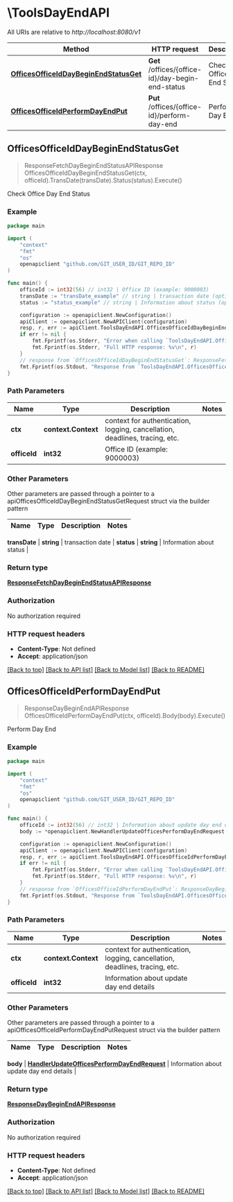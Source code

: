 # \ToolsDayEndAPI

All URIs are relative to *http://localhost:8080/v1*

Method | HTTP request | Description
------------- | ------------- | -------------
[**OfficesOfficeIdDayBeginEndStatusGet**](ToolsDayEndAPI.md#OfficesOfficeIdDayBeginEndStatusGet) | **Get** /offices/{office-id}/day-begin-end-status | Check Office Day End Status
[**OfficesOfficeIdPerformDayEndPut**](ToolsDayEndAPI.md#OfficesOfficeIdPerformDayEndPut) | **Put** /offices/{office-id}/perform-day-end | Perform Day End



## OfficesOfficeIdDayBeginEndStatusGet

> ResponseFetchDayBeginEndStatusAPIResponse OfficesOfficeIdDayBeginEndStatusGet(ctx, officeId).TransDate(transDate).Status(status).Execute()

Check Office Day End Status



### Example

```go
package main

import (
	"context"
	"fmt"
	"os"
	openapiclient "github.com/GIT_USER_ID/GIT_REPO_ID"
)

func main() {
	officeId := int32(56) // int32 | Office ID (example: 9000003)
	transDate := "transDate_example" // string | transaction date (optional)
	status := "status_example" // string | Information about status (optional)

	configuration := openapiclient.NewConfiguration()
	apiClient := openapiclient.NewAPIClient(configuration)
	resp, r, err := apiClient.ToolsDayEndAPI.OfficesOfficeIdDayBeginEndStatusGet(context.Background(), officeId).TransDate(transDate).Status(status).Execute()
	if err != nil {
		fmt.Fprintf(os.Stderr, "Error when calling `ToolsDayEndAPI.OfficesOfficeIdDayBeginEndStatusGet``: %v\n", err)
		fmt.Fprintf(os.Stderr, "Full HTTP response: %v\n", r)
	}
	// response from `OfficesOfficeIdDayBeginEndStatusGet`: ResponseFetchDayBeginEndStatusAPIResponse
	fmt.Fprintf(os.Stdout, "Response from `ToolsDayEndAPI.OfficesOfficeIdDayBeginEndStatusGet`: %v\n", resp)
}
```

### Path Parameters


Name | Type | Description  | Notes
------------- | ------------- | ------------- | -------------
**ctx** | **context.Context** | context for authentication, logging, cancellation, deadlines, tracing, etc.
**officeId** | **int32** | Office ID (example: 9000003) | 

### Other Parameters

Other parameters are passed through a pointer to a apiOfficesOfficeIdDayBeginEndStatusGetRequest struct via the builder pattern


Name | Type | Description  | Notes
------------- | ------------- | ------------- | -------------

 **transDate** | **string** | transaction date | 
 **status** | **string** | Information about status | 

### Return type

[**ResponseFetchDayBeginEndStatusAPIResponse**](ResponseFetchDayBeginEndStatusAPIResponse.md)

### Authorization

No authorization required

### HTTP request headers

- **Content-Type**: Not defined
- **Accept**: application/json

[[Back to top]](#) [[Back to API list]](../README.md#documentation-for-api-endpoints)
[[Back to Model list]](../README.md#documentation-for-models)
[[Back to README]](../README.md)


## OfficesOfficeIdPerformDayEndPut

> ResponseDayBeginEndAPIResponse OfficesOfficeIdPerformDayEndPut(ctx, officeId).Body(body).Execute()

Perform Day End



### Example

```go
package main

import (
	"context"
	"fmt"
	"os"
	openapiclient "github.com/GIT_USER_ID/GIT_REPO_ID"
)

func main() {
	officeId := int32(56) // int32 | Information about update day end details
	body := *openapiclient.NewHandlerUpdateOfficesPerformDayEndRequest(int32(10130000), "2024-01-01") // HandlerUpdateOfficesPerformDayEndRequest | Information about update day end details

	configuration := openapiclient.NewConfiguration()
	apiClient := openapiclient.NewAPIClient(configuration)
	resp, r, err := apiClient.ToolsDayEndAPI.OfficesOfficeIdPerformDayEndPut(context.Background(), officeId).Body(body).Execute()
	if err != nil {
		fmt.Fprintf(os.Stderr, "Error when calling `ToolsDayEndAPI.OfficesOfficeIdPerformDayEndPut``: %v\n", err)
		fmt.Fprintf(os.Stderr, "Full HTTP response: %v\n", r)
	}
	// response from `OfficesOfficeIdPerformDayEndPut`: ResponseDayBeginEndAPIResponse
	fmt.Fprintf(os.Stdout, "Response from `ToolsDayEndAPI.OfficesOfficeIdPerformDayEndPut`: %v\n", resp)
}
```

### Path Parameters


Name | Type | Description  | Notes
------------- | ------------- | ------------- | -------------
**ctx** | **context.Context** | context for authentication, logging, cancellation, deadlines, tracing, etc.
**officeId** | **int32** | Information about update day end details | 

### Other Parameters

Other parameters are passed through a pointer to a apiOfficesOfficeIdPerformDayEndPutRequest struct via the builder pattern


Name | Type | Description  | Notes
------------- | ------------- | ------------- | -------------

 **body** | [**HandlerUpdateOfficesPerformDayEndRequest**](HandlerUpdateOfficesPerformDayEndRequest.md) | Information about update day end details | 

### Return type

[**ResponseDayBeginEndAPIResponse**](ResponseDayBeginEndAPIResponse.md)

### Authorization

No authorization required

### HTTP request headers

- **Content-Type**: Not defined
- **Accept**: application/json

[[Back to top]](#) [[Back to API list]](../README.md#documentation-for-api-endpoints)
[[Back to Model list]](../README.md#documentation-for-models)
[[Back to README]](../README.md)

